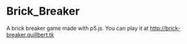 # Brick_Breaker

A brick breaker game made with p5.js. You can play it at http://brick-breaker.quillbert.tk
